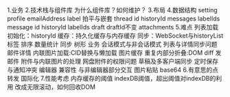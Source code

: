 1.业务
2.技术栈与组件库
  为什么组件库？如何维护？
3.布局
4.数据结构
  setting
  profile emailAddress
  label 拍平与嵌套
  thread id historyId messages labelIds
  message id historyId labelIds
  draft draftId不变
  attachments
5.难点
列表加载 初始化：historyId 缓存：持久化缓存与内存缓存 同步：WebSocket与historyList
标签 排序 数量统计 同步 树形
业务 会话模式与非会话模式
     列表与详情同步问题
邮件详情 内联图片加载:CID替换与懒加载 图片缓存 重复内部分折叠:DOM diff
发邮件 附件与内联图片的处理
      网盘附件的权限问题
草稿及多客户端同步 定时保存与通知冲突
编辑器 兼容性 与非编辑器部分交互
       图片粘贴 base64
6.有意思的点
转发
国际化
7.性能考虑
内存缓存的阈值
indexDB阈值，超出阈值对indexDB的利用
改成无限滚动，如何回收DOM